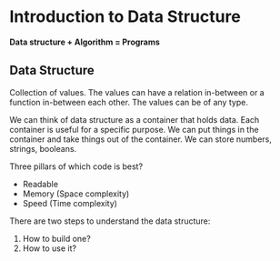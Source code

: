 # Introduction to Data Structure

**Data structure + Algorithm = Programs**

## Data Structure

Collection of values. The values can have a relation in-between or a function in-between each other. The values can be of any type. 

We can think of data structure as a container that holds data. Each container is useful for a specific purpose. We can put things in the container and take things out of the container. We can store numbers, strings, booleans. 

Three pillars of which code is best?
- Readable
- Memory (Space complexity)
- Speed (Time complexity)

There are two steps to understand the data structure:
1. How to build one?
2. How to use it?

